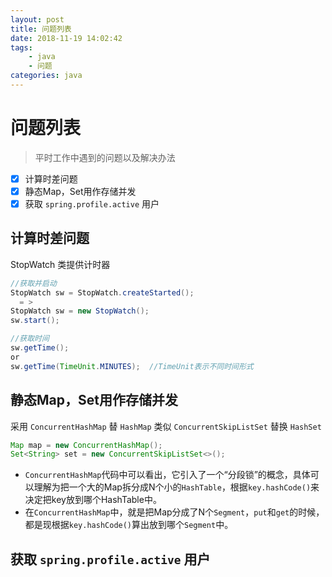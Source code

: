 ```yaml
---
layout: post
title: 问题列表
date: 2018-11-19 14:02:42
tags:
    - java
    - 问题
categories: java
---
```


# 问题列表

> 平时工作中遇到的问题以及解决办法

* [x] 计算时差问题
* [x] 静态Map，Set用作存储并发
* [x] 获取 `spring.profile.active` 用户

## 计算时差问题

StopWatch 类提供计时器

```java
//获取并启动
StopWatch sw = StopWatch.createStarted();
  = >
StopWatch sw = new StopWatch();
sw.start();

//获取时间
sw.getTime();
or
sw.getTime(TimeUnit.MINUTES);  //TimeUnit表示不同时间形式
```

## 静态Map，Set用作存储并发

采用 `ConcurrentHashMap` 替 `HashMap`
类似 `ConcurrentSkipListSet` 替换 `HashSet`

```java
Map map = new ConcurrentHashMap();
Set<String> set = new ConcurrentSkipListSet<>();
```

* `ConcurrentHashMap`代码中可以看出，它引入了一个“分段锁”的概念，具体可以理解为把一个大的Map拆分成N个小的`HashTable`，根据`key.hashCode()`来决定把key放到哪个HashTable中。
* 在`ConcurrentHashMap`中，就是把Map分成了N个`Segment`，`put`和`get`的时候，都是现根据`key.hashCode()`算出放到哪个`Segment`中。

## 获取 `spring.profile.active` 用户